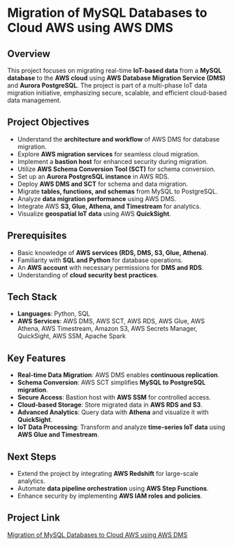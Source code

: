 # Migration of MySQL Databases to Cloud AWS using AWS DMS

## Overview

This project focuses on migrating real-time **IoT-based data** from a **MySQL database** to the **AWS cloud** using **AWS Database Migration Service (DMS)** and **Aurora PostgreSQL**. The project is part of a multi-phase IoT data migration initiative, emphasizing secure, scalable, and efficient cloud-based data management.

## Project Objectives

- Understand the **architecture and workflow** of AWS DMS for database migration.
- Explore **AWS migration services** for seamless cloud migration.
- Implement a **bastion host** for enhanced security during migration.
- Utilize **AWS Schema Conversion Tool (SCT)** for schema conversion.
- Set up an **Aurora PostgreSQL instance** in AWS RDS.
- Deploy **AWS DMS and SCT** for schema and data migration.
- Migrate **tables, functions, and schemas** from MySQL to PostgreSQL.
- Analyze **data migration performance** using AWS DMS.
- Integrate AWS **S3, Glue, Athena, and Timestream** for analytics.
- Visualize **geospatial IoT data** using AWS **QuickSight**.

## Prerequisites

- Basic knowledge of **AWS services (RDS, DMS, S3, Glue, Athena)**.
- Familiarity with **SQL and Python** for database operations.
- An **AWS account** with necessary permissions for **DMS and RDS**.
- Understanding of **cloud security best practices**.

## Tech Stack

- **Languages**: Python, SQL
- **AWS Services**: AWS DMS, AWS SCT, AWS RDS, AWS Glue, AWS Athena, AWS Timestream, Amazon S3, AWS Secrets Manager, QuickSight, AWS SSM, Apache Spark

## Key Features

- **Real-time Data Migration**: AWS DMS enables **continuous replication**.
- **Schema Conversion**: AWS SCT simplifies **MySQL to PostgreSQL migration**.
- **Secure Access**: Bastion host with **AWS SSM** for controlled access.
- **Cloud-based Storage**: Store migrated data in **AWS RDS and S3**.
- **Advanced Analytics**: Query data with **Athena** and visualize it with **QuickSight**.
- **IoT Data Processing**: Transform and analyze **time-series IoT data** using **AWS Glue and Timestream**.

## Next Steps

- Extend the project by integrating **AWS Redshift** for large-scale analytics.
- Automate **data pipeline orchestration** using **AWS Step Functions**.
- Enhance security by implementing **AWS IAM roles and policies**.

## Project Link
[Migration of MySQL Databases to Cloud AWS using AWS DMS](<https://github.com/ProjectProRepo/Agentic-AI](https://www.projectpro.io/project-use-case/data-migration-project-for-migrating-from-mysql-to-aws-cloud>)
